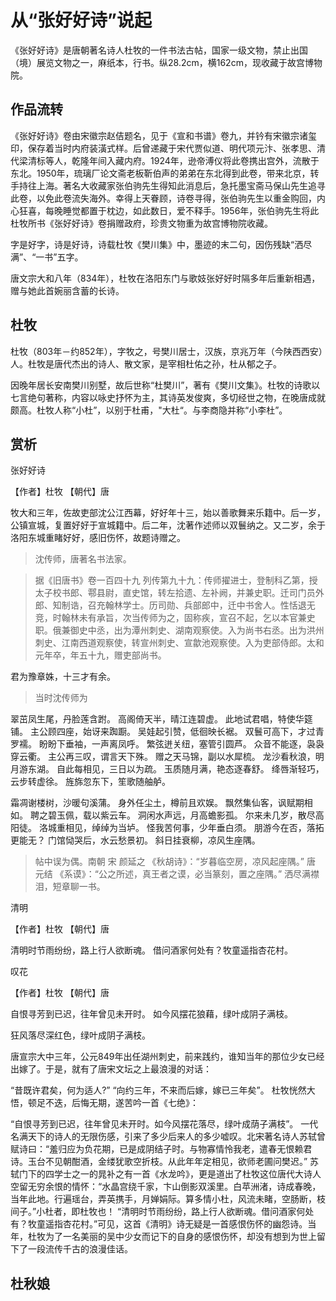 # 从“张好好诗”说起

《张好好诗》是唐朝著名诗人杜牧的一件书法古帖，国家一级文物，禁止出国（境）展览文物之一，麻纸本，行书。纵28.2cm，横162cm，现收藏于故宫博物院。

## 作品流转

《张好好诗》卷由宋徽宗赵佶题名，见于《宣和书谱》卷九，并钤有宋徽宗诸玺印，保存着当时内府装潢式样。后曾递藏于宋代贾似道、明代项元汴、张孝思、清代梁清标等人，乾隆年间入藏内府。1924年，逊帝溥仪将此卷携出宫外，流散于东北。1950年，琉璃厂论文斋老板靳伯声的弟弟在东北得到此卷，带来北京，转手持往上海。著名大收藏家张伯驹先生得知此消息后，急托墨宝斋马保山先生追寻此卷，以免此卷流失海外。幸得上天眷顾，诗卷寻得，张伯驹先生以重金购回，内心狂喜，每晚睡觉都置于枕边，如此数日，爱不释手。1956年，张伯驹先生将此杜牧所书《张好好诗》卷捐赠政府，珍贵文物重为故宫博物院收藏。

字是好字，诗是好诗，诗载杜牧《樊川集》中，墨迹的末二句，因伤残缺“洒尽满”、“一书”五字。

唐文宗大和八年（834年），杜牧在洛阳东门与歌妓张好好时隔多年后重新相遇，赠与她此首婉丽含蓄的长诗。

## 杜牧

杜牧（803年－约852年），字牧之，号樊川居士，汉族，京兆万年（今陕西西安）人。杜牧是唐代杰出的诗人、散文家，是宰相杜佑之孙，杜从郁之子。

因晚年居长安南樊川别墅，故后世称“杜樊川”，著有《樊川文集》。杜牧的诗歌以七言绝句著称，内容以咏史抒怀为主，其诗英发俊爽，多切经世之物，在晚唐成就颇高。杜牧人称“小杜”，以别于杜甫，"大杜“。与李商隐并称“小李杜”。

## 赏析

张好好诗

【作者】杜牧 【朝代】唐

牧大和三年，佐故吏部沈公江西幕，好好年十三，始以善歌舞来乐籍中。后一岁，公镇宣城，复置好好于宣城籍中。后二年，沈著作述师以双鬟纳之。又二岁，余于洛阳东城重睹好好，感旧伤怀，故题诗赠之。

> 沈传师，唐著名书法家。

> 据《旧唐书》卷一百四十九 列传第九十九：传师擢进士，登制科乙第，授太子校书郎、鄠县尉，直史馆，转左拾遗、左补阙，并兼史职。迁司门员外郎、知制诰，召充翰林学士。历司勋、兵部郎中，迁中书舍人。性恬退无竞，时翰林未有承旨，次当传师为之，固称疾，宣召不起，乞以本官兼史职。俄兼御史中丞，出为潭州刺史、湖南观察使。入为尚书右丞。出为洪州刺史、江南西道观察使，转宣州刺史、宣歙池观察使。入为吏部侍郎。太和元年卒，年五十九，赠吏部尚书。


君为豫章姝，十三才有余。

> 当时沈传师为

翠茁凤生尾，丹脸莲含跗。
高阁倚天半，晴江连碧虚。
此地试君唱，特使华筵铺。
主公顾四座，始讶来踟蹰。
吴娃起引赞，低徊映长裾。
双鬟可高下，才过青罗襦。
盼盼下垂袖，一声离凤呼。
繁弦迸关纽，塞管引圆芦。
众音不能逐，袅袅穿云衢。
主公再三叹，谓言天下殊。
赠之天马锦，副以水犀梳。
龙沙看秋浪，明月游东湖。
自此每相见，三日以为疏。
玉质随月满，艳态逐春舒。
绛唇渐轻巧，云步转虚徐。
旌旆忽东下，笙歌随舳舻。

>

霜凋谢楼树，沙暖句溪蒲。
身外任尘土，樽前且欢娱。
飘然集仙客，讽赋期相如。
聘之碧玉佩，载以紫云车。
洞闲水声远，月高蟾影孤。
尔来未几岁，散尽高阳徒。
洛城重相见，绰绰为当垆。
怪我苦何事，少年垂白须。
朋游今在否，落拓更能无？
门馆恸哭后，水云愁景初。
斜日挂衰柳，凉风生座隅。

> 帖中误为偶。南朝 宋 颜延之 《秋胡诗》：“岁暮临空房，凉风起座隅。” 唐 元结 《系谟》：“公之所述，真王者之谟，必当篆刻，置之座隅。”
洒尽满襟泪，短章聊一书。

清明

【作者】杜牧 【朝代】唐

清明时节雨纷纷，路上行人欲断魂。
借问酒家何处有？牧童遥指杏花村。

叹花

【作者】杜牧 【朝代】唐

自恨寻芳到已迟，往年曾见未开时。
如今风摆花狼藉，绿叶成阴子满枝。

狂风落尽深红色，绿叶成阴子满枝。



唐宣宗大中三年，公元849年出任湖州刺史，前来践约，谁知当年的那位少女已经出嫁了。于是，就有了唐宋文坛之上最浪漫的对话：

“昔既许君矣，何为适人?”
“向约三年，不来而后嫁，嫁已三年矣”。
杜牧恍然大悟，顿足不迭，后悔无期，遂苦吟一首《七绝》：

“自恨寻芳到已迟，往年曾见未开时。如今风摆花落尽，绿叶成荫子满枝”。
一代名满天下的诗人的无限伤感，引来了多少后来人的多少嘘叹。北宋著名诗人苏轼曾赋诗曰：“羞归应为负花期，已是成阴结子时。与物寡情怜我老，遣春无恨赖君诗。玉台不见朝酣酒，金缕犹歌空折枝。从此年年定相见，欲师老圃问樊迟。”
    苏轼门下的四学士之一的晁补之有一首《水龙吟》，更是道出了杜牧这位唐代大诗人空留无穷余恨的情怀：“水晶宫绕千家，卞山倒影双溪里。白苹洲渚，诗成春晚，当年此地。行遍瑶台，弄英携手，月婵娟际。算多情小杜，风流未睹，空肠断，枝间子。”小杜者，即杜牧也！
    “清明时节雨纷纷，路上行人欲断魂。借问酒家何处有？牧童遥指杏花村。”可见，这首《清明》诗无疑是一首感恨伤怀的幽怨诗。当年，杜牧为了一名美丽的吴中少女而记下的自身的感恨伤怀，却没有想到为世上留下了一段流传千古的浪漫佳话。 


## 杜秋娘

